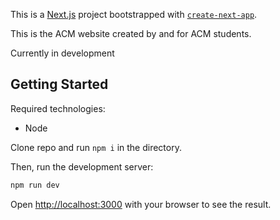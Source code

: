 This is a [Next.js](https://nextjs.org/) project bootstrapped with [`create-next-app`](https://github.com/vercel/next.js/tree/canary/packages/create-next-app).

This is the ACM website created by and for ACM students.

Currently in development

## Getting Started

Required technologies:
- Node

Clone repo and run `npm i` in the directory.

Then, run the development server:

```bash
npm run dev
```

Open [http://localhost:3000](http://localhost:3000) with your browser to see the result.
